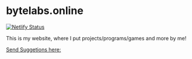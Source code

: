 # bytelabs.online

[![Netlify Status](https://api.netlify.com/api/v1/badges/8be53e07-a2bc-4eed-a4e1-cc59d48a17c2/deploy-status)](https://app.netlify.com/projects/bytelabsonline/deploys)

This is my website, where I put projects/programs/games and more by me!

[Send Suggetions here:](https://forms.gle/LAgGJ36C3mTxAyMK8)
